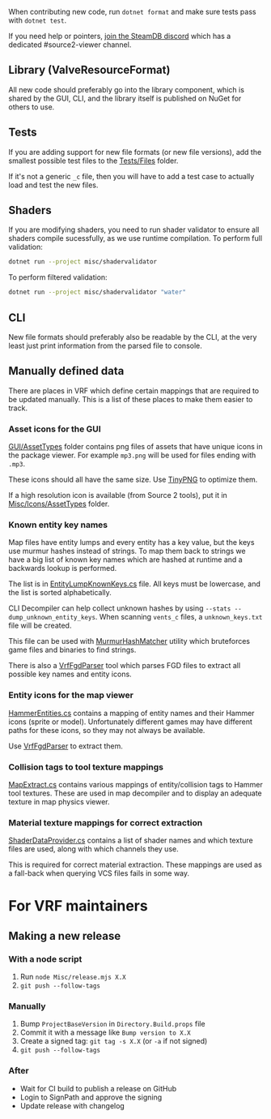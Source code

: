 When contributing new code, run `dotnet format` and make sure tests pass with `dotnet test`.

If you need help or pointers, [join the SteamDB discord](https://steamdb.info/discord/) which has a dedicated #source2-viewer channel.

## Library (ValveResourceFormat)

All new code should preferably go into the library component, which is shared by the GUI, CLI, and the library itself is published on NuGet for others to use.

## Tests

If you are adding support for new file formats (or new file versions),
add the smallest possible test files to the [Tests/Files](Tests/Files) folder.

If it's not a generic `_c` file, then you will have to add a test case to
actually load and test the new files.

## Shaders

If you are modifying shaders, you need to run shader validator to ensure all shaders compile sucessfully, as we use runtime compilation.
To perform full validation:
```sh
dotnet run --project misc/shadervalidator
```

To perform filtered validation:
```sh
dotnet run --project misc/shadervalidator "water"
```

## CLI

New file formats should preferably also be readable by the CLI,
at the very least just print information from the parsed file to console.

## Manually defined data

There are places in VRF which define certain mappings that are required to be updated manually.
This is a list of these places to make them easier to track.

### Asset icons for the GUI

[GUI/AssetTypes](GUI/AssetTypes/) folder contains png files of assets that have unique icons in the
package viewer. For example `mp3.png` will be used for files ending with `.mp3`.

These icons should all have the same size. Use [TinyPNG](https://tinypng.com/) to optimize them.

If a high resolution icon is available (from Source 2 tools), put it in [Misc/Icons/AssetTypes](Misc/Icons/AssetTypes) folder.

### Known entity key names

Map files have entity lumps and every entity has a key value, but the keys use murmur hashes instead of strings.
To map them back to strings we have a big list of known key names which are hashed at runtime and a backwards lookup is performed.

The list is in [EntityLumpKnownKeys.cs](ValveResourceFormat/Utils/EntityLumpKnownKeys.cs) file.
All keys must be lowercase, and the list is sorted alphabetically.

CLI Decompiler can help collect unknown hashes by using `--stats --dump_unknown_entity_keys`.
When scanning `vents_c` files, a `unknown_keys.txt` file will be created.

This file can be used with [MurmurHashMatcher](Misc/MurmurHashMatcher) utility which bruteforces game files and binaries to find strings.

There is also a [VrfFgdParser](Misc/VrfFgdParser) tool which parses FGD files to extract all possible key names and entity icons.

### Entity icons for the map viewer

[HammerEntities.cs](GUI/Utils/HammerEntities.cs) contains a mapping of entity names and their Hammer icons (sprite or model).
Unfortunately different games may have different paths for these icons, so they may not always be available.

Use [VrfFgdParser](Misc/VrfFgdParser) to extract them.

### Collision tags to tool texture mappings

[MapExtract.cs](ValveResourceFormat/IO/MapExtract.cs) contains various mappings of entity/collision tags to Hammer tool textures. These are used in map decompiler and to display an adequate texture in map physics viewer.

### Material texture mappings for correct extraction

[ShaderDataProvider.cs](ValveResourceFormat/IO/ShaderDataProvider.cs) contains a list of shader names and which texture files are used, along with which channels they use.

This is required for correct material extraction. These mappings are used as a fall-back when querying VCS files fails in some way.

# For VRF maintainers

## Making a new release

### With a node script
1. Run `node Misc/release.mjs X.X`
2. `git push --follow-tags`

### Manually
1. Bump `ProjectBaseVersion` in `Directory.Build.props` file
2. Commit it with a message like `Bump version to X.X`
3. Create a signed tag: `git tag -s X.X` (or `-a` if not signed)
4. `git push --follow-tags`

### After

- Wait for CI build to publish a release on GitHub
- Login to SignPath and approve the signing
- Update release with changelog
